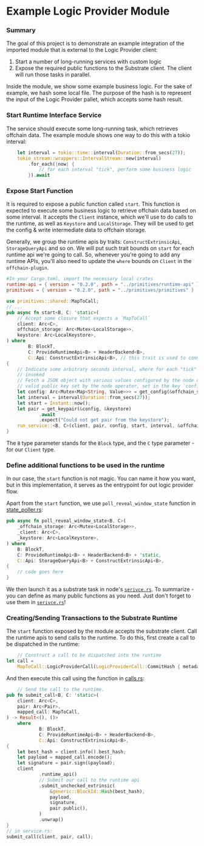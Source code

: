# Example Logic Provider Module

### Summary
The goal of this project is to demonstrate an example integration of the imported module that is external to the Logic Provider client:
1. Start a number of long-running services with custom logic
2. Expose the required public functions to the Substrate client. The client will run those tasks in parallel.

Inside the module, we show some example business logic. For the sake of example, we hash some local file.
The purpose of the hash is to represent the input of the Logic Provider pallet, which accepts some hash result.

### Start Runtime Interface Service
The service should execute some long-running task, which retrieves offchain data. The example module shows one way to do this with a tokio interval:
```rust
	let interval = tokio::time::interval(Duration::from_secs(27));
	tokio_stream::wrappers::IntervalStream::new(interval)
		.for_each(|now| {
            // for each interval "tick", perform some business logic
		}).await
```

### Expose Start Function
It is required to expose a public function called `start`. This function is expected to execute some business logic to retrieve offchain
data based on some interval.
It accepts the `Client` instance, which we'll use to do calls to the runtime, as well as `Keystore` and `LocalStorage`.
They will be used to get the config & write intermediate data to offchain storage.

Generally, we group the runtime apis by traits: `ConstructExtrinsicApi`, `StorageQueryApi` and so on.
We will put such trait bounds on `start` for each runtime api we're going to call.
So, whenever you're going to add any runtime APIs, you'll also need to update the `where` bounds
on `Client` in the `offchain-plugin`.

```toml
#In your Cargo.toml, import the necessary local crates
runtime-api = { version = "0.2.0", path = "../primitives/runtime-api" }
primitives = { version = "0.2.0", path = "../primitives/primitives" }
```

```rust
use primitives::shared::MapToCall;
// ...
pub async fn start<B, C: 'static>(
	// Accept some closure that expects a `MapToCall`
	client: Arc<C>,
	offchain_storage: Arc<Mutex<LocalStorage>>,
	keystore: Arc<LocalKeystore>,
) where
		B: BlockT,
		C: ProvideRuntimeApi<B> + HeaderBackend<B>,
		C::Api: ConstructExtrinsicApi<B>, // this trait is used to connect `submit_unchecked_extrinsic` runtime API to the client
{
	// Indicate some arbitrary seconds interval, where for each "tick" the business logic will be
	// invoked
	// Fetch a JSON object with various values configured by the node operator. In addition, it contains the first
	// valid public key set by the node operator, set in the key `config_account_id`.
	let config: Arc<Mutex<Map<String, Value>>> = get_config(&offchain_storage, &keystore).await;
	let interval = interval(Duration::from_secs(27));
	let start = Instant::now();
	let pair = get_keypair(&config, &keystore)
			.await
			.expect("Could not get pair from the keystore");
	run_service::<B, C>(client, pair, config, start, interval, &offchain_storage).await
}
```
The `B` type parameter stands for the `Block` type, and the `C` type parameter - for our `Client` type.

### Define additional functions to be used in the runtime
In our case, the `start` function is not magic. You can name it how you want, but in this implementation,
it serves as the entrypoint for out logic provider flow.

Apart from the `start` function, we use `poll_reveal_window_state` function in [state_poller.rs](./src/state_poller.rs):
```rust
pub async fn poll_reveal_window_state<B, C>(
	_offchain_storage: Arc<Mutex<LocalStorage>>,
	_client: Arc<C>,
	_keystore: Arc<LocalKeystore>,
) where
	B: BlockT,
	C: ProvideRuntimeApi<B> + HeaderBackend<B> + 'static,
	C::Api: StorageQueryApi<B> + ConstructExtrinsicApi<B>,
{
	// code goes here
}
```

We then launch it as a substrate task in node's [`serivce.rs`](../node/src/service.rs).
To summarize - you can define as many public functions as you need. Just don't forget to use
them in [`serivce.rs`](../node/src/service.rs)!

### Creating/Sending Transactions to the Substrate Runtime
The `start` function exposed by the module accepts the substrate client.
Call the runtime apis to send calls to the runtime. To do this, first create a call to be dispatched in the runtime:
```rust
	// Construct a call to be dispatched into the runtime
let call =
	MapToCall::LogicProviderCall(LogicProviderCall::CommitHash { metadata_id, hash });
```
And then execute this call using the function in [calls.rs](./src/calls.rs):
```rust
	// Send the call to the runtime.
pub fn submit_call<B, C: 'static>(
	client: Arc<C>,
	pair: Arc<Pair>,
	mapped_call: MapToCall,
) -> Result<(), ()>
	where
			B: BlockT,
			C: ProvideRuntimeApi<B> + HeaderBackend<B>,
			C::Api: ConstructExtrinsicApi<B>,
{
	let best_hash = client.info().best_hash;
	let payload = mapped_call.encode();
	let signature = pair.sign(&payload);
	client
			.runtime_api()
			// Submit our call to the runtime api
			.submit_unchecked_extrinsic(
				&generic::BlockId::Hash(best_hash),
				payload,
				signature,
				pair.public(),
			)
			.unwrap()
}
// in service.rs:
submit_call(client, pair, call);

```

